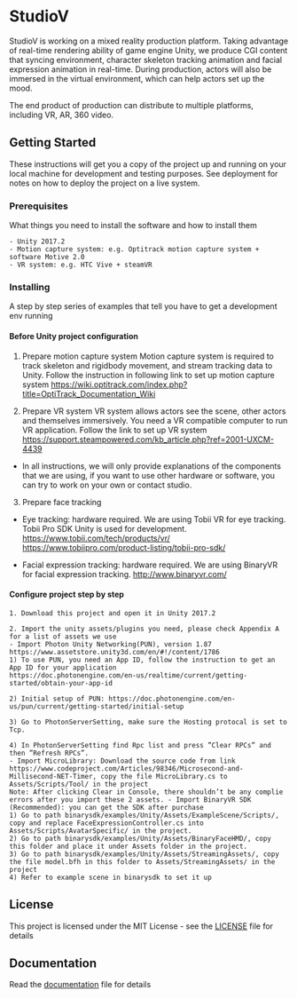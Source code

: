 # StudioV

StudioV is working on a mixed reality production platform. Taking advantage of real-time rendering ability of game engine Unity, we produce CGI content that syncing environment, character skeleton tracking animation and facial expression animation in real-time. During production, actors will also be immersed in the virtual environment, which can help actors set up the mood.

The end product of production can distribute to multiple platforms, including VR, AR, 360 video.

## Getting Started

These instructions will get you a copy of the project up and running on your local machine for development and testing purposes. See deployment for notes on how to deploy the project on a live system.

### Prerequisites

What things you need to install the software and how to install them

```
- Unity 2017.2
- Motion capture system: e.g. Optitrack motion capture system + software Motive 2.0
- VR system: e.g. HTC Vive + steamVR
```

### Installing

A step by step series of examples that tell you have to get a development env running

#### Before Unity project configuration

1. Prepare motion capture system
Motion capture system is required to track skeleton and rigidbody movement, and stream tracking data to Unity. 
Follow the instruction in following link to set up motion capture system 
https://wiki.optitrack.com/index.php?title=OptiTrack_Documentation_Wiki

2. Prepare VR system
VR system allows actors see the scene, other actors and themselves immersively. You need a VR compatible computer to run VR application. 
Follow the link to set up VR system https://support.steampowered.com/kb_article.php?ref=2001-UXCM-4439
* In all instructions, we will only provide explanations of the components that we are using, 
if you want to use other hardware or software, you can try to work on your own or contact studio.

3. Prepare face tracking
- Eye tracking: hardware required. We are using Tobii VR for eye tracking. Tobii Pro SDK Unity is used for development.
https://www.tobii.com/tech/products/vr/
https://www.tobiipro.com/product-listing/tobii-pro-sdk/

- Facial expression tracking: hardware required. We are using BinaryVR for facial expression tracking.
http://www.binaryvr.com/

#### Configure project step by step
```
1. Download this project and open it in Unity 2017.2

2. Import the unity assets/plugins you need, please check Appendix A for a list of assets we use
- Import Photon Unity Networking(PUN), version 1.87 https://www.assetstore.unity3d.com/en/#!/content/1786
1) To use PUN, you need an App ID, follow the instruction to get an App ID for your application
https://doc.photonengine.com/en-us/realtime/current/getting-started/obtain-your-app-id

2) Initial setup of PUN: https://doc.photonengine.com/en-us/pun/current/getting-started/initial-setup

3) Go to PhotonServerSetting, make sure the Hosting protocal is set to Tcp.

4) In PhotonServerSetting find Rpc list and press ”Clear RPCs” and then ”Refresh RPCs”.
- Import MicroLibrary: Download the source code from link https://www.codeproject.com/Articles/98346/Microsecond-and-
Millisecond-NET-Timer, copy the file MicroLibrary.cs to Assets/Scripts/Tool/ in the project
Note: After clicking Clear in Console, there shouldn’t be any complie errors after you import these 2 assets. - Import BinaryVR SDK (Recommended): you can get the SDK after purchase
1) Go to path binarysdk/examples/Unity/Assets/ExampleScene/Scripts/, copy and replace FaceExpressionController.cs into Assets/Scripts/AvatarSpecific/ in the project.
2) Go to path binarysdk/examples/Unity/Assets/BinaryFaceHMD/, copy this folder and place it under Assets folder in the project.
3) Go to path binarysdk/examples/Unity/Assets/StreamingAssets/, copy the file model.bfh in this folder to Assets/StreamingAssets/ in the project
4) Refer to example scene in binarysdk to set it up
```

## License

This project is licensed under the MIT License - see the [LICENSE](LICENSE) file for details

## Documentation
Read the [documentation](documentation.pdf) file for details


